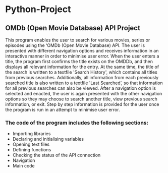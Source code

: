 # Python-Project

## OMDb (Open Movie Database) API Project

This program enables the user to search for various movies, series or episodes using the
‘OMDb (Open Movie Database) API. The user is presented with different navigation options
and receives information in an interactive manner in order to minimise user error. When the
user enters a title, the program first confirms the title exists on the OMDDb, and then displays
all relevant information for the entry. At the same time, the title of the search is written to a
textfile 'Search History', which contains all titles from previous searches. Additionally, all
information from each previously searched title is also written to a textfile 'Last Searched’, so
that information for all previous searches can also be viewed. After a navigation option is
selected and enacted, the user is again presented with the other navigation options so they
may choose to search another title, view previous search information, or exit. Step by step
information is provided for the user once the program is run in an attempt to minimise user
error.

### The code of the program includes the following sections:
- Importing libraries
- Declaring and initialising variables
- Opening text files
- Defining functions
- Checking the status of the API connection
- Navigation
- Main code

